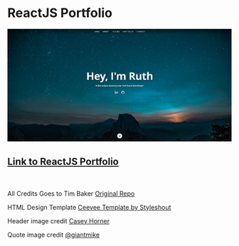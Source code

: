 <!-- markdownlint-disable MD033 -->
# ReactJS Portfolio

![ReactJS Resume Website Screenshot](/public/images/portfolio-screenshot.png?raw=true 'ReactJS Resume Website Screenshot')

## <a href="https://www.ruthcmoratagil.dev/">Link to ReactJS Portfolio</a>

\
\
All Credits Goes to Tim Baker
<a href='https://github.com/tbakerx/react-resume-template'>Original Repo</a>

HTML Design Template
<a href="https://www.styleshout.com/free-templates/ceevee/">Ceevee Template by Styleshout</a>

Header image credit
<a href="https://unsplash.com/@mischievous_penguins?utm_medium=referral&utm_campaign=photographer-credit&utm_content=creditBadge">Casey Horner</a>

Quote image credit
<a href="https://www.flickr.com/photos/giantmike13/">@giantmike</a>
